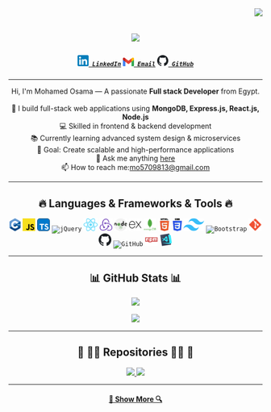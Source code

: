 <img align="right" src="https://visitor-badge.laobi.icu/badge?page_id=mohamedosama10710.mohamedosama10710">

<h1 align="center">
  <a href="https://git.io/typing-svg">
    <img src="https://readme-typing-svg.herokuapp.com/?lines=Hello,+There!+👋;I'm+Mohamed+Osama;Full+Stack+Developer;Nice+to+meet+you!&center=true&size=30">
  </a>
</h1>

<h5 align="center">
  <code><a href="https://www.linkedin.com/in/mohamed-osama10710/" title="LinkedIn Profile"><img width="22" src="images/linkedin.png"> LinkedIn</a></code>
  <code><a href="mailto:mo5709813@gmail.com" title="Email"><img width="22" src="images/gmail.png"> Email</a></code>
  <code><a href="https://github.com/mohamedosama10710" title="GitHub Profile"><img width="22" src="images/github.png"> GitHub</a></code>
</h5>

---

<p align="center">
  Hi, I'm Mohamed Osama — A passionate <b>Full stack Developer</b> from Egypt.
  <br>
  <br>
  🚀 I build full-stack web applications using <b>MongoDB, Express.js, React.js, Node.js</b>
  <br>
  💻 Skilled in frontend & backend development
  <br>
  📚 Currently learning advanced system design & microservices
  <br>
  🎯 Goal: Create scalable and high-performance applications
  <br>
  💬 Ask me anything <a href="https://github.com/mohamedosama10710/mohamedosama10710/issues" title="Issues">here</a>
  <br>
  📫 How to reach me:<a href="mailto:mo5709813@gmail.com">mo5709813@gmail.com</a>
</p>

---

<h2 align="center">🔥 Languages & Frameworks & Tools 🔥</h2>
<p align="center">
  <code><img title="c++" height="25" src="images/cpp.png"></code>
  <code><img title="JavaScript" height="25" src="images/javascript.png"></code>
  <code><img title="TypeScript" height="25" src="images/typescript.png"></code>
  <code><img title="jQuery" height="25" src="https://encrypted-tbn0.gstatic.com/images?q=tbn:ANd9GcRmLME0hpAJOqBGhaVjcgkk8hIKS3S4GAqrLg&s"></code>
  <code><img title="React" height="25" src="images/react.png"></code>
  <code><img title="Redux" height="25" src="images/redux.png"></code>
  <code><img title="Node.js" height="25" src="images/nodejs.png"></code>
  <code><img title="Express.js" height="25" src="images/express.png"></code>
  <code><img title="MongoDB" height="25" src="images/mongo.png"></code>
  <code><img title="HTML5" height="25" src="images/html.png"></code>
  <code><img title="CSS3" height="25" src="images/css.png"></code>
  <code><img title="TailwindCSS" height="25" src="images/tailwind.png"></code>
  <code><img title="Bootstrap" height="25" src="https://upload.wikimedia.org/wikipedia/commons/b/b2/Bootstrap_logo.svg"></code>
  <code><img title="Git" height="25" src="images/git.png"></code>
  <code><img title="GitHub" height="25" src="images/github.png"></code>
  <code><img title="GitHub" height="25" src="https://www.svgrepo.com/show/354202/postman-icon.svg"></code>
  <code><img title="npm" height="25" src="images/npm.png"></code>
  <code><img title="VS Code" height="25" src="images/vscode.png"></code>
</p>

---
<h2 align="center">📊 GitHub Stats 📊</h2>
<p align="center">
  <a href="https://github.com/anuraghazra/github-readme-stats">
    <img width="48%" src="https://github-readme-stats.vercel.app/api?username=mohamedosama10710&show_icons=true&theme=react&hide_border=true" />
  </a>
 
</p>

<p align="center">
  <a href="https://github.com/anuraghazra/github-readme-stats">
    <img width="48%" src="https://github-readme-stats.vercel.app/api/top-langs/?username=mohamedosama10710&layout=compact&theme=react&hide_border=true" />
  </a>
</p>


---

<h2 align="center">📌 👨‍💻 Repositories 👨‍💻 📌</h2>
<div align="center">
  <a href="https://github.com/mohamedosama10710/landing-page" title="landing-page">
    <img height="115" src="https://github-readme-stats.vercel.app/api/pin/?username=mohamedosama10710&repo=landing-page&theme=react&border_color=61dafb&border_radius=10">
  </a>
  <a href="https://github.com/mohamedosama10710/ChatApp-MERN" title="Real-time Chat App">
    <img height="115" src="https://github-readme-stats.vercel.app/api/pin/?username=mohamedosama10710&repo=ChatApp-MERN&theme=react&border_color=61dafb&border_radius=10">
  </a>
</div>

---

<h4 align="center">
  <a href="https://github.com/mohamedosama10710?tab=repositories" title="Show More Repositories">🔎 Show More 🔍</a>
</h4>
